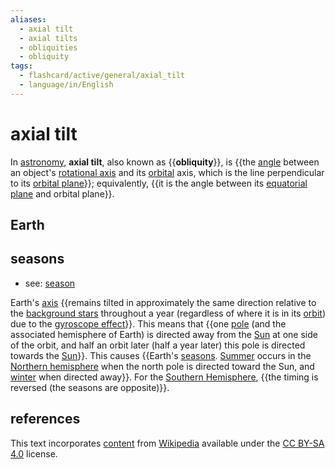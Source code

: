 ```yaml
---
aliases:
  - axial tilt
  - axial tilts
  - obliquities
  - obliquity
tags:
  - flashcard/active/general/axial_tilt
  - language/in/English
---
```


# axial tilt

In [astronomy](astronomy.md), __axial tilt__, also known as {{__obliquity__}}, is {{the [angle](angle.md) between an object's [rotational axis](rotation%20around%20a%20fixed%20axis.md) and its [orbital](orbit.md) axis, which is the line perpendicular to its [orbital plane](orbital%20plane.md)}}; equivalently, {{it is the angle between its [equatorial plane](equator.md) and orbital plane}}. <!--SR:!2024-12-14,112,290!2024-11-17,91,270!2024-11-22,98,290-->

## Earth

## seasons

- see: [season](season.md)

Earth's [axis](rotation%20around%20a%20fixed%20axis.md) {{remains tilted in approximately the same direction relative to the [background stars](fixed%20stars.md) throughout a year (regardless of where it is in its [orbit](orbit.md)) due to the [gyroscope effect](axial%20parallelism.md)}}. This means that {{one [pole](celestial%20pole.md) (and the associated hemisphere of Earth) is directed away from the [Sun](Sun.md) at one side of the orbit, and half an orbit later (half a year later) this pole is directed towards the [Sun](Sun.md)}}. This causes {{Earth's [seasons](season.md). [Summer](summer.md) occurs in the [Northern hemisphere](Northern%20Hemisphere.md) when the north pole is directed toward the Sun, and [winter](wintr.md) when directed away}}. For the [Southern Hemisphere](Southern%20Hemisphere.md), {{the timing is reversed (the seasons are opposite)}}. <!--SR:!2024-10-01,72,319!2024-09-13,56,316!2024-09-16,57,299!2024-09-14,57,316-->

## references

This text incorporates [content](https://en.wikipedia.org/wiki/axial_tilt) from [Wikipedia](Wikipedia.md) available under the [CC BY-SA 4.0](https://creativecommons.org/licenses/by-sa/4.0/) license.
